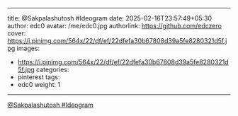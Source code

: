 
---
title: @Sakpalashutosh #Ideogram
date: 2025-02-16T23:57:49+05:30
author: edc0
avatar: /me/edc0.jpg
authorlink: https://github.com/edczero
cover: https://i.pinimg.com/564x/22/df/ef/22dfefa30b67808d39a5fe8280321d5f.jpg
images:
   - https://i.pinimg.com/564x/22/df/ef/22dfefa30b67808d39a5fe8280321d5f.jpg
categories:
  - pinterest
tags:
  - edc0
weight: 1
---

<!--more-->

[@Sakpalashutosh #Ideogram](https://in.pinterest.com/pin/91901648640161029/)

	